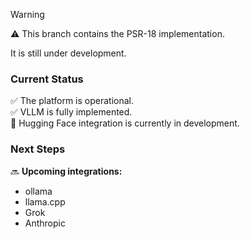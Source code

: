 > [!WARNING]
> ⚠️ This branch contains the PSR-18 implementation. 
> 
> It is still under development.

### Current Status
✅ The platform is operational.  
✅ VLLM is fully implemented.  
🚧 Hugging Face integration is currently in development.

### Next Steps
🔜 **Upcoming integrations:**
- ollama
- llama.cpp
- Grok
- Anthropic  
